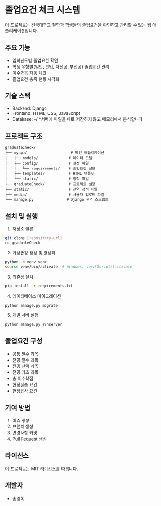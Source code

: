 # 졸업요건 체크 시스템

이 프로젝트는 건국대학교 철학과 학생들의 졸업요건을 확인하고 관리할 수 있는 웹 애플리케이션입니다.

## 주요 기능

- 입학년도별 졸업요건 확인
- 학생 유형별(일반, 편입, 다전공, 부전공) 졸업요건 관리
- 이수과목 자동 체크
- 졸업요건 충족 현황 시각화

## 기술 스택

- Backend: Django
- Frontend: HTML, CSS, JavaScript
- Database: -/ *서버에 파일을 따로 저장하지 않고 메모리에서 분석합니다

## 프로젝트 구조

```
graduateCheck/
├── myapp/                    # 메인 애플리케이션
│   ├── models/              # 데이터 모델
│   ├── config/              # 설정 파일
│   │   └── requirements/    # 졸업요건 설정
│   ├── templates/           # HTML 템플릿
│   └── static/              # 정적 파일
├── graduateCheck/           # 프로젝트 설정
├── static/                  # 전역 정적 파일
├── media/                   # 사용자 업로드 파일
└── manage.py               # Django 관리 스크립트
```

## 설치 및 실행

1. 저장소 클론
```bash
git clone [repository-url]
cd graduateCheck
```

2. 가상환경 생성 및 활성화
```bash
python -m venv venv
source venv/bin/activate  # Windows: venv\Scripts\activate
```

3. 의존성 설치
```bash
pip install -r requirements.txt
```

4. 데이터베이스 마이그레이션
```bash
python manage.py migrate
```

5. 개발 서버 실행
```bash
python manage.py runserver
```

## 졸업요건 구성

- 공통 필수 과목
- 전공 필수 과목
- 전공 선택 과목
- 전공 기초 과목
- 총 이수학점
- 현장실습 요건
- 현장답사 요건

## 기여 방법

1. 이슈 생성
2. 브랜치 생성
3. 변경사항 커밋
4. Pull Request 생성

## 라이선스

이 프로젝트는 MIT 라이선스를 따릅니다. 

## 개발자

- 송영록